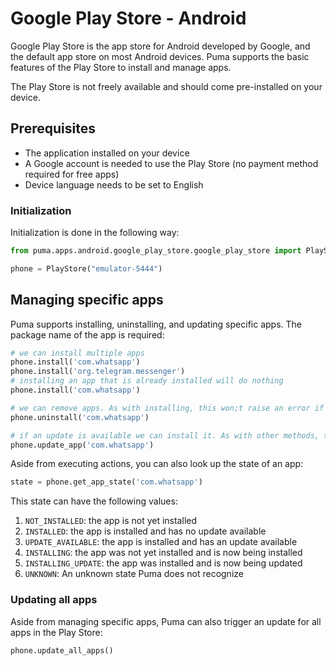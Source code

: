 # Google Play Store - Android

Google Play Store is the app store for Android developed by Google, and the default app store on most Android devices.
Puma supports the basic features of the Play Store to install and manage apps.

The Play Store is not freely available and should come pre-installed on your device.

## Prerequisites

- The application installed on your device
- A Google account is needed to use the Play Store (no payment method required for free apps)
- Device language needs to be set to English

### Initialization

Initialization is done in the following way:

```python
from puma.apps.android.google_play_store.google_play_store import PlayStore

phone = PlayStore("emulator-5444")
```

## Managing specific apps

Puma supports installing, uninstalling, and updating specific apps. The package name of the app is required:
```python
# we can install multiple apps
phone.install('com.whatsapp')
phone.install('org.telegram.messenger')
# installing an app that is already installed will do nothing
phone.install('com.whatsapp')

# we can remove apps. As with installing, this won;t raise an error if the app was already uninstalled
phone.uninstall('com.whatsapp')

# if an update is available we can install it. As with other methods, this method does not raise an error if there was no update available
phone.update_app('com.whatsapp')
```

Aside from executing actions, you can also look up the state of an app:
```python
state = phone.get_app_state('com.whatsapp')
```

This state can have the following values:
1. `NOT_INSTALLED`: the app is not yet installed
2. `INSTALLED`: the app is installed and has no update available
3. `UPDATE_AVAILABLE`: the app is installed and has an update available
4. `INSTALLING`: the app was not yet installed and is now being installed
5. `INSTALLING_UPDATE`: the app was installed and is now being updated
6. `UNKNOWN`: An unknown state Puma does not recognize

### Updating all apps

Aside from managing specific apps, Puma can also trigger an update for all apps in the Play Store:
```python
phone.update_all_apps()
```
